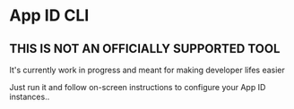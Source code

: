 # App ID CLI

## THIS IS NOT AN OFFICIALLY SUPPORTED TOOL
It's currently work in progress and meant for making developer lifes easier

Just run it and follow on-screen instructions to configure your App ID instances..
